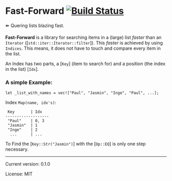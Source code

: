 # Fast-Forward [![Build Status]][Build Action]

[Build Status]: https://github.com/lima1909/fast-forward/actions/workflows/continuous_integration.yml/badge.svg
[Build Action]: https://github.com/lima1909/fast-forward/actions

⏩ Quering lists blazing fast.

**Fast-Forward** is a library for searching items in a (large) list _faster_ than an `Iterator` ([`std::iter::Iterator::filter`]).
This _faster_ is achieved  by using `Indices`. This means, it does not have to touch and compare every item in the list.

An Index has two parts, a [`Key`] (item to search for) and a position (the index in the list) [`Idx`].

### A simple Example:

```
let _list_with_names = vec!["Paul", "Jasmin", "Inge", "Paul", ...];
```

Index `Map(name, idx's)`:

```
 Key       | Idx
-------------------
 "Paul"    | 0, 3
 "Jasmin"  | 1
 "Inge"    | 2
  ...      | ...
```

To Find the [`Key::Str("Jasmin")`] with the [`Op::EQ`] is only one step necessary.


<hr>
Current version: 0.1.0

License: MIT
